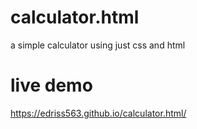 # calculator.html
a simple calculator using just css and html
# live demo 
https://edriss563.github.io/calculator.html/
